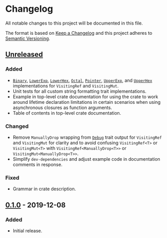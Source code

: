 # Changelog
All notable changes to this project will be documented in this file.

The format is based on [Keep a Changelog](http://keepachangelog.com/en/1.0.0/)
and this project adheres to [Semantic Versioning](http://semver.org/spec/v2.0.0.html).

## [Unreleased]
### Added
- [`Binary`](https://doc.rust-lang.org/stable/core/fmt/trait.Binary.html),
  [`LowerExp`](https://doc.rust-lang.org/stable/core/fmt/trait.LowerExp.html),
  [`LowerHex`](https://doc.rust-lang.org/stable/core/fmt/trait.LowerHex.html),
  [`Octal`](https://doc.rust-lang.org/stable/core/fmt/trait.Octal.html),
  [`Pointer`](https://doc.rust-lang.org/stable/core/fmt/trait.Pointer.html),
  [`UpperExp`](https://doc.rust-lang.org/stable/core/fmt/trait.UpperExp.html), and
  [`UpperHex`](https://doc.rust-lang.org/stable/core/fmt/trait.UpperHex.html) implementations for
  `VisitingRef` and `VisitingMut`.
- Unit tests for all custom string formatting trait implementations.
- Example in top-level crate documentation for using the crate to work around lifetime declaration
  limitations in certain scenarios when using asynchronous closures as function arguments.
- Table of contents in top-level crate documentation.

### Changed
- Remove `ManuallyDrop` wrapping from
  [`Debug`](https://doc.rust-lang.org/stable/core/fmt/trait.Debug.html) trait output for
  `VisitingRef` and `VisitingMut` for clarity and to avoid confusing `VisitingRef<T>` or
  `VisitingMut<T>` with `VisitingRef<ManuallyDrop<T>>` or `VisitingMut<ManuallyDrop<T>>`.
- Simplify `dev-dependencies` and adjust example code in documentation comments in response.

### Fixed
- Grammar in crate description.

## [0.1.0] - 2019-12-08
### Added
- Initial release.

[Unreleased]: https://github.com/olivierlacan/keep-a-changelog/compare/v0.1.0...HEAD]
[0.1.0]: https://github.com/okready/visiting_ref/releases/tag/v0.1.0
